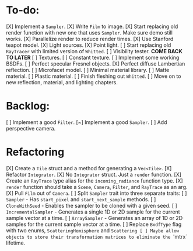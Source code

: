 # To-do:

[X] Implement a `Sampler`.
[X] Write `Film` to image.
[X] Start replacing old render function with new one that uses `Sampler`. Make sure demo still works.
[X] Parallelize render to reduce render times.
[X] Use Stanford teapot model.
[X] Light sources.
    [X] Point light.
[ ] Start replacing old `RayTracer` with limited version of `Whitted`.
    [ ] Visibility tester. **COME BACK TO LATER**
    [ ] Textures.
        [ ] Constant texture.
    [ ] Implement some working BSDFs.
        [ ] Perfect specular Fresnel objects.
        [X] Perfect diffuse Lambertian reflection.
        [ ] Microfacet model.
    [ ] Minimal material library.
        [ ] Matte material.
        [ ] Plastic material.
[ ] Finish fleshing out `Whitted`.
[ ] Move on to new reflection, material, and lighting chapters.

# Backlog:

[ ] Implement a good `Filter`.
[~] Implement a good `Sampler`.
[ ] Add perspective camera.

# Refactoring

[X] Create a `Tile` struct and a method for generating a `Vec<Tile>`.
[X] Refactor `Integrator`.
    [X] No `Integrator` struct. Just a `render` function.
    [X] Create an `RayTrace` type alias for the `incoming_radiance` function type.
    [X] `render` function should take a `Scene`, `Camera`, `Filter`, and `RayTrace` as an arg.
[X] Pull `Film` out of `Camera`.
[ ] Split `Sampler` trait into three separate traits:
    [ ] `Sampler` - Has `start_pixel` and `start_next_sample` methods.
    [ ] `CloneWithSeed` - Enables the sampler to be cloned with a given seed.
    [ ] `IncrementalSampler` - Generates a single 1D or 2D sample for the current sample vector at a time.
    [ ] `ArraySampler` - Generates an array of 1D or 2D samples for the current sample vector at a time.
[ ] Replace `BxdfType` flag with two enums, `ScatteringHemisphere` and `Scattering
[ ] Maybe allow objects to store their transformation matrices to eliminate the `'mtrx` lifetime.